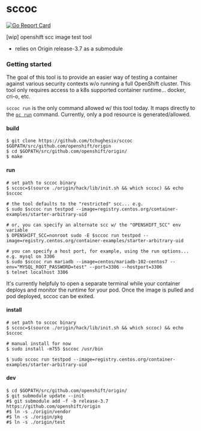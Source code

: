 # sccoc

[![Go Report Card](https://goreportcard.com/badge/github.com/tchughesiv/sccoc)](https://goreportcard.com/report/github.com/tchughesiv/sccoc)

[wip] openshift scc image test tool

 - relies on Origin release-3.7 as a submodule

### Getting started

The goal of this tool is to provide an easier way of testing a container against various security contexts w/o running a full OpenShift cluster. This tool only requires access to a k8s supported container runtime... docker, cri-o, etc.

`sccoc run` is the only command allowed w/ this tool today.  It maps directly to the [`oc run`](https://docs.openshift.org/latest/cli_reference/basic_cli_operations.html#run) command. Currently, only a pod resource is generated/allowed.

#### build
```shell
$ git clone https://github.com/tchughesiv/sccoc $GOPATH/src/github.com/openshift/origin
$ cd $GOPATH/src/github.com/openshift/origin/
$ make
```

#### run
```shell
# set path to sccoc binary
$ sccoc=$(source ./origin/hack/lib/init.sh && which sccoc) && echo $sccoc

# the tool defaults to the "restricted" scc... e.g.
$ sudo $sccoc run testpod --image=registry.centos.org/container-examples/starter-arbitrary-uid

# or, you can specify an alternate scc w/ the "OPENSHIFT_SCC" env variable
$ OPENSHIFT_SCC=nonroot sudo -E $sccoc run testpod --image=registry.centos.org/container-examples/starter-arbitrary-uid

# you can specify a host port, for example, using the run options... e.g. mysql on 3306
$ sudo $sccoc run mariadb --image=centos/mariadb-102-centos7 --env="MYSQL_ROOT_PASSWORD=test" --port=3306 --hostport=3306
$ telnet localhost 3306
```

It's currently helpfuly to open a separate terminal while your container deploys and monitor the runtime for your pod. Once the image is pulled and pod deployed, sccoc can be exited.

#### install
```shell
# set path to sccoc binary
$ sccoc=$(source ./origin/hack/lib/init.sh && which sccoc) && echo $sccoc

# manual install for now
$ sudo install -m755 $sccoc /usr/bin

$ sudo sccoc run testpod --image=registry.centos.org/container-examples/starter-arbitrary-uid
```

#### dev
```shell
$ cd $GOPATH/src/github.com/openshift/origin/
$ git submodule update --init
#$ git submodule add -f -b release-3.7 https://github.com/openshift/origin
#$ ln -s ./origin/vendor
#$ ln -s ./origin/pkg
#$ ln -s ./origin/test
```
